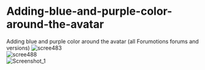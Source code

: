 # Adding-blue-and-purple-color-around-the-avatar
Adding blue and purple color around the avatar (all Forumotions forums and versions)
![scree483](https://github.com/mihaiofficialRO/Adding-blue-and-purple-color-around-the-avatar/assets/29628232/bdb3f1f1-b35b-4d0f-8a83-82f02e68e1a6)
<br>
![scree488](https://github.com/mihaiofficialRO/Adding-blue-and-purple-color-around-the-avatar/assets/29628232/b38a0713-e491-45c0-87f7-373bcc60a867)
<br>
![Screenshot_1](https://github.com/mihaiofficialRO/Adding-blue-and-purple-color-around-the-avatar/assets/29628232/5c86ff0b-c0e2-4782-9d06-cccf3d59e3fe)
